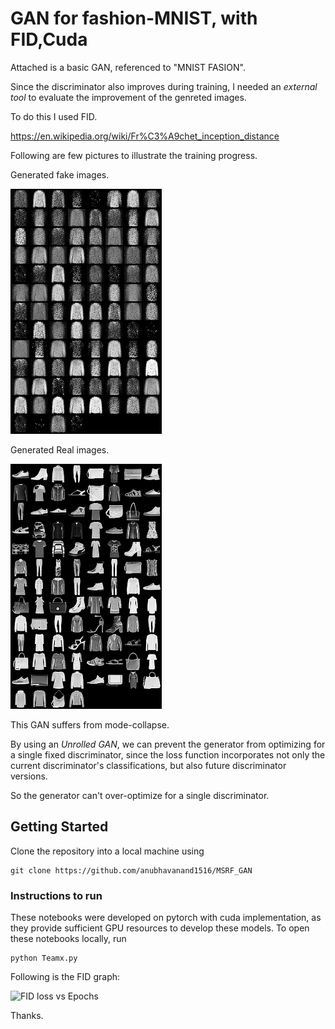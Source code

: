 # GAN for fashion-MNIST, with FID,Cuda
Attached is a basic GAN, referenced to "MNIST FASION".

Since the discriminator also improves during training, I needed an *external tool* to evaluate the improvement of the genreted images.

To do this I used FID.

https://en.wikipedia.org/wiki/Fr%C3%A9chet_inception_distance

Following are few pictures to illustrate the training progress.

Generated fake images.

![Epoch#0](https://github.com/anubhavanand1516/MSRF_GAN/blob/main/samples/fake_images-11.png)

Generated Real images.

![Epoch#3](https://github.com/anubhavanand1516/MSRF_GAN/blob/main/samples/real_images.png)


This GAN suffers from mode-collapse. 

By using an *Unrolled GAN*, we can prevent the generator from optimizing for a single fixed discriminator, since the loss function incorporates not only the current discriminator's classifications, but also future discriminator versions.

So the generator can't over-optimize for a single discriminator.

## Getting Started
Clone the repository into a local machine using
```shell
git clone https://github.com/anubhavanand1516/MSRF_GAN
```
### Instructions to run
These notebooks were developed on pytorch with cuda implementation, as they provide sufficient GPU resources to develop these models. To open these notebooks locally, run
```shell
python Teamx.py
```

Following is the FID graph:

![FID loss vs Epochs](https://user-images.githubusercontent.com/41025885/131232734-1f2bf977-dd45-4a65-8e28-38a8056d98cb.png)

Thanks.
